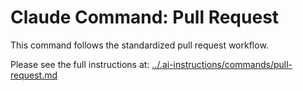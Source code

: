 # Claude Command: Pull Request

This command follows the standardized pull request workflow.

Please see the full instructions at: [../.ai-instructions/commands/pull-request.md](../.ai-instructions/commands/pull-request.md)
